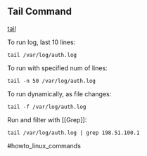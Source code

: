 ## Tail Command
[tail](https://www.linode.com/docs/guides/how-to-use-tail/)

To run log, last 10 lines:
```
tail /var/log/auth.log
```

To run with specified num of lines:
```
tail -n 50 /var/log/auth.log
```

To run dynamically, as file changes:
```
tail -f /var/log/auth.log
```

Run and filter with [[Grep]]:
```
tail /var/log/auth.log | grep 198.51.100.1
```

#howto_linux_commands